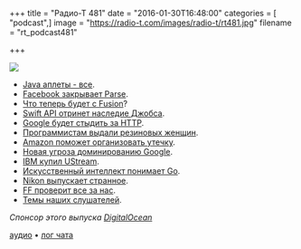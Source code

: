 +++
title = "Радио-Т 481"
date = "2016-01-30T16:48:00"
categories = [ "podcast",]
image = "https://radio-t.com/images/radio-t/rt481.jpg"
filename = "rt_podcast481"

+++

![](https://radio-t.com/images/radio-t/rt481.jpg)

- [Java аплеты - все](http://mashable.com/2016/01/29/java-plug-in-death/).
- [Facebook закрывает Parse](http://www.businessinsider.com/facebook-shutting-down-parse-2016-1).
- [Что теперь будет с Fusion](http://www.businessinsider.com/vmware-will-continue-to-developer-fusion-for-mac-2016-1)?
- [Swift API отринет наследие Джобса](https://swift.org/blog/swift-api-transformation/).
- [Google будет стыдить за HTTP](http://motherboard.vice.com/read/google-will-soon-shame-all-websites-that-are-unencrypted-chrome-https).
- [Программистам выдали резиновых женщин](https://hi-tech.mail.ru/news/sex-dolls-programmers/).
- [Amazon поможет организовать утечку](http://thenextweb.com/insider/2016/01/25/amazons-continual-failure-to-protect-user-details-could-put-your-other-accounts-at-risk/).
- [Новая угроза доминированию Google](http://www.businessinsider.com/amazon-said-to-be-in-talks-with-oems-to-get-services-on-android-phones-2016-1).
- [IBM купил UStream](http://techcrunch.com/2016/01/21/ibm-confirms-acquisition-of-ustream-forms-new-cloud-video-unit/).
- [Искусственный интеллект понимает Go](http://thenextweb.com/google/2016/01/28/google-trumps-facebook-in-building-ai-that-can-win-at-go/).
- [Nikon выпускает странное](http://www.theverge.com/2016/1/9/10742974/nikon-gopro-action-cameras-360-video-ces-2016).
- [FF проверит все за нас](https://blog.mozilla.org/addons/2016/01/22/add-on-signing-update/).
- [Темы наших слушателей](https://radio-t.com/p/2016/01/26/prep-481/).

_Спонсор этого выпуска [DigitalOcean](https://www.digitalocean.com)_

[аудио](http://cdn.radio-t.com/rt_podcast481.mp3) • [лог чата](http://chat.radio-t.com/logs/radio-t-481.html)
<audio src="http://cdn.radio-t.com/rt_podcast481.mp3" preload="none"></audio>